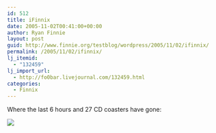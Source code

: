 ```yaml
---
id: 512
title: iFinnix
date: 2005-11-02T00:41:00+00:00
author: Ryan Finnie
layout: post
guid: http://www.finnie.org/testblog/wordpress/2005/11/02/ifinnix/
permalink: /2005/11/02/ifinnix/
lj_itemid:
  - "132459"
lj_import_url:
  - http://fo0bar.livejournal.com/132459.html
categories:
  - Finnix
---
```

Where the last 6 hours and 27 CD coasters have gone:

![](http://www.finnix.org/images/iFinnix.jpg)